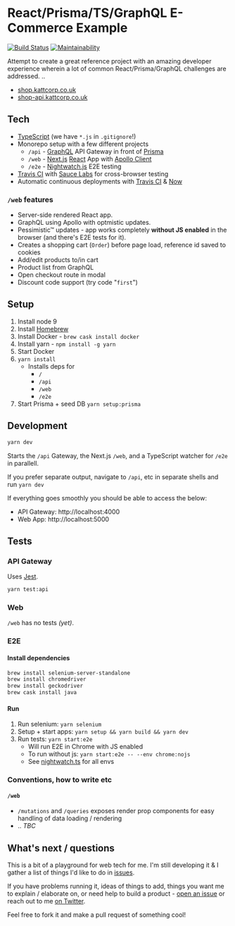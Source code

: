 # React/Prisma/TS/GraphQL E-Commerce Example

[![Build Status](https://travis-ci.org/KATT/shop.svg?branch=master)](https://travis-ci.org/KATT/shop) [![Maintainability](https://api.codeclimate.com/v1/badges/073d5e009a2b0cd2d0b9/maintainability)](https://codeclimate.com/github/KATT/shop/maintainability)

Attempt to create a great reference project with an amazing developer experience wherein a lot of common React/Prisma/GraphQL challenges are addressed.
..
* [shop.kattcorp.co.uk](https://shop.kattcorp.co.uk)
* [shop-api.kattcorp.co.uk](https://shop-api.kattcorp.co.uk)

## Tech

* [TypeScript](typescriptlang.org) (we have `*.js` in `.gitignore`!)
* Monorepo setup with a few different projects
  * `/api` - [GraphQL](http://graphql.org/) API Gateway in front of [Prisma](https://prismagraphql.com)
  * `/web` - [Next.js](https://github.com/zeit/next.js/) [React](https://reactjs.org/) App with [Apollo Client](https://www.apollographql.com/)
  * `/e2e` - [Nightwatch.js](http://nightwatchjs.org/) E2E testing
* [Travis CI](https://travis-ci.org) with [Sauce Labs](http://saucelabs.com/) for cross-browser testing
* Automatic continuous deployments with [Travis CI](https://travis-ci.org) & [Now](https://zeit.co/now)

### `/web` features

* Server-side rendered React app.
* GraphQL using Apollo with optmistic updates.
* Pessimistic™ updates - app works completely **without JS enabled** in the browser (and there's E2E tests for it).
* Creates a shopping cart (`Order`) before page load, reference id saved to cookies
* Add/edit products to/in cart
* Product list from GraphQL
* Open checkout route in modal
* Discount code support (try code "`first`")

## Setup

1.  Install node 9
1.  Install [Homebrew](https://brew.sh/)
1.  Install Docker - `brew cask install docker`
1.  Install yarn - `npm install -g yarn`
1.  Start Docker
1.  `yarn install`
    * Installs deps for
      * `/`
      * `/api`
      * `/web`
      * `/e2e`
1.  Start Prisma + seed DB `yarn setup:prisma`

## Development

```sh
yarn dev
```

Starts the `/api` Gateway, the Next.js `/web`, and a TypeScript watcher for `/e2e` in parallell.

If you prefer separate output, navigate to `/api`, etc in separate shells and run `yarn dev`

If everything goes smoothly you should be able to access the below:

* API Gateway: http://localhost:4000
* Web App: http://localhost:5000

## Tests

### API Gateway

Uses [Jest](https://facebook.github.io/jest/).

```sh
yarn test:api
```

### Web

`/web` has no tests _(yet)_.

### E2E

#### Install dependencies

```sh
brew install selenium-server-standalone
brew install chromedriver
brew install geckodriver
brew cask install java
```

#### Run

1.  Run selenium: `yarn selenium`
1.  Setup + start apps: `yarn setup && yarn build && yarn dev`
1.  Run tests: `yarn start:e2e`
    * Will run E2E in Chrome with JS enabled
    * To run without js: `yarn start:e2e -- --env chrome:nojs`
    * See [nightwatch.ts](./e2e/src/nightwatch.ts) for all envs

### Conventions, how to write etc

#### `/web`

* `/mutations` and `/queries` exposes render prop components for easy handling of data loading / rendering
* .. _TBC_

## What's next / questions

This is a bit of a playground for web tech for me. I'm still developing it & I gather a list of things I'd like to do in [issues](https://github.com/KATT/shop/issues).

If you have problems running it, ideas of things to add, things you want me to explain / elaborate on, or need help to build a product - [open an issue](https://github.com/KATT/shop/issues/new) or reach out to me [on Twitter](https://twitter.com/alexheartjs).

Feel free to fork it and make a pull request of something cool!
